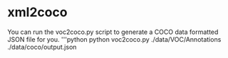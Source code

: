 # xml2coco

You can run the voc2coco.py script to generate a COCO data formatted JSON file for you.
  '''python
  python voc2coco.py ./data/VOC/Annotations ./data/coco/output.json
